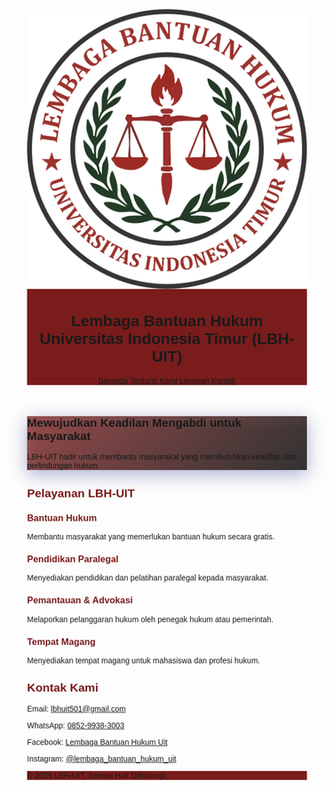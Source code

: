 <html lang="id">
<head>
  <meta charset="UTF-8" />
  <meta name="viewport" content="width=device-width, initial-scale=1.0" />
  <title>LBH-UIT Makassar</title>

  <!-- Tailwind CSS -->
  <link href="https://cdn.jsdelivr.net/npm/tailwindcss@2.2.19/dist/tailwind.min.css" rel="stylesheet">
  
  <!-- Google Font: Poppins -->
  <link href="https://fonts.googleapis.com/css2?family=Poppins:wght@400;600;700&display=swap" rel="stylesheet">

  <!-- Font Awesome (for social media icons) -->
  <script src="https://kit.fontawesome.com/a2d9a64db9.js" crossorigin="anonymous"></script>

  <style>
    body { font-family: 'Poppins', sans-serif; scroll-behavior: smooth; }
    .primary-color { background-color: #7a1c1c; }
    .text-highlight { color: #7a1c1c; }
    .glass {
      background: rgba(255, 255, 255, 0.2);
      backdrop-filter: blur(10px);
      box-shadow: 0 8px 32px 0 rgba(31, 38, 135, 0.37);
    }
    .hero-gradient {
      background: linear-gradient(135deg, #7a1c1c 0%, #000000 100%);
    }
    .nav-link:hover {
      color: #ffd8d8;
      transition: 0.3s;
    }
    .fade-in {
      animation: fadeIn 1s ease-in-out;
    }
    @keyframes fadeIn {
      0% { opacity: 0; transform: translateY(20px); }
      100% { opacity: 1; transform: translateY(0); }
    }
    .modal {
      display: none;
    }
    .modal.active {
      display: flex;
    }
  </style>
  <script>
    function openTentangKami() {
      document.getElementById('modalTentangKami').classList.add('active');
    }
    function closeTentangKami() {
      document.getElementById('modalTentangKami').classList.remove('active');
    }
  </script>
</head>
<body class="bg-white text-gray-800">

  <!-- Header -->
  <header class="primary-color text-white py-6 shadow-lg sticky top-0 z-50">
    <div class="max-w-6xl mx-auto px-6 flex items-center justify-between">
      <div class="flex items-center space-x-4">
        <img src="LOGO_LBH-removebg-preview.png" alt="Logo LBH-UIT" class="h-14 w-14 object-contain rounded-full shadow-md">
        <div>
          <h1 class="text-2xl sm:text-3xl font-bold leading-tight tracking-wide">Lembaga Bantuan Hukum<br>
            <span class="text-sm sm:text-base font-medium">Universitas Indonesia Timur (LBH-UIT)</span>
          </h1>
        </div>
      </div>
      <nav class="hidden sm:flex space-x-6 text-lg font-medium">
        <a href="#beranda" class="nav-link">Beranda</a>
        <a href="javascript:void(0)" onclick="openTentangKami()" class="nav-link">Tentang Kami</a>
        <a href="#layanan" class="nav-link">Layanan</a>
        <a href="#kontak" class="nav-link">Kontak</a>
      </nav>
    </div>
  </header>

  <!-- Hero -->
  <section id="beranda" class="hero-gradient text-white py-32 px-6">
    <div class="glass p-10 rounded-xl max-w-3xl mx-auto text-center fade-in">
      <h2 class="text-5xl font-bold mb-4 leading-snug">Mewujudkan Keadilan Mengabdi untuk Masyarakat</h2>
      <p class="text-lg">LBH-UIT hadir untuk membantu masyarakat yang membutuhkan keadilan dan perlindungan hukum.</p>
    </div>
  </section>

  <!-- Modal Tentang Kami -->
  <div id="modalTentangKami" class="modal fixed inset-0 bg-black bg-opacity-60 justify-center items-center z-50">
    <div class="bg-white rounded-xl max-w-3xl w-full p-8 relative fade-in">
      <button class="absolute top-4 right-4 text-red-600 text-xl font-bold" onclick="closeTentangKami()">&times;</button>
      <h2 class="text-3xl font-bold text-highlight mb-6 text-center">Tentang Kami</h2>
      <div class="text-left space-y-6">
        <div>
          <h3 class="text-2xl font-semibold text-highlight mb-2">🎯 Visi</h3>
          <p class="text-lg leading-relaxed">Memperjuangkan hak setiap insan untuk hidup bermartabat dalam naungan hukum yang adil.</p>
        </div>
        <div>
          <h3 class="text-2xl font-semibold text-highlight mb-2">📌 Misi</h3>
          <ol class="list-decimal ml-6 space-y-2 text-lg">
            <li>Memberikan layanan bantuan hukum yang profesional dan berpihak</li>
            <li>Mendorong reformasi hukum yang adil dan inklusif</li>
            <li>Membangun sinergi nasional dan internasional</li>
            <li>Menjunjung tinggi keadilan restoratif</li>
          </ol>
        </div>
      </div>
    </div>
  </div>

  <!-- Layanan -->
  <section id="layanan" class="py-20 bg-white px-6">
    <div class="max-w-5xl mx-auto text-center fade-in">
      <h2 class="text-3xl font-bold text-highlight mb-10">Pelayanan LBH-UIT</h2>
      <div class="grid sm:grid-cols-2 gap-8 text-left">
        <div class="bg-white border border-gray-200 p-6 rounded-2xl shadow hover:scale-105 transition duration-300">
          <h3 class="text-xl font-semibold mb-2 text-highlight">Bantuan Hukum</h3>
          <p>Membantu masyarakat yang memerlukan bantuan hukum secara gratis.</p>
        </div>
        <div class="bg-white border border-gray-200 p-6 rounded-2xl shadow hover:scale-105 transition duration-300">
          <h3 class="text-xl font-semibold mb-2 text-highlight">Pendidikan Paralegal</h3>
          <p>Menyediakan pendidikan dan pelatihan paralegal kepada masyarakat.</p>
        </div>
        <div class="bg-white border border-gray-200 p-6 rounded-2xl shadow hover:scale-105 transition duration-300">
          <h3 class="text-xl font-semibold mb-2 text-highlight">Pemantauan & Advokasi</h3>
          <p>Melaporkan pelanggaran hukum oleh penegak hukum atau pemerintah.</p>
        </div>
        <div class="bg-white border border-gray-200 p-6 rounded-2xl shadow hover:scale-105 transition duration-300">
          <h3 class="text-xl font-semibold mb-2 text-highlight">Tempat Magang</h3>
          <p>Menyediakan tempat magang untuk mahasiswa dan profesi hukum.</p>
        </div>
      </div>
    </div>
  </section>

  <!-- Kontak -->
  <section id="kontak" class="py-20 bg-gray-100 px-6">
    <div class="max-w-4xl mx-auto text-center fade-in">
      <h2 class="text-3xl font-bold text-highlight mb-6">Kontak Kami</h2>
      <div class="space-y-4 text-lg">
        <p><i class="fas fa-envelope text-red-700 mr-2"></i>Email: 
          <a href="mailto:lbhuit501@gmail.com" class="text-blue-600 underline">lbhuit501@gmail.com</a>
        </p>
        <p><i class="fab fa-whatsapp text-green-600 mr-2"></i>WhatsApp: 
          <a href="https://wa.me/6285299383003" class="text-green-600 underline">0852-9938-3003</a>
        </p>
        <p><i class="fab fa-facebook text-blue-700 mr-2"></i>Facebook: 
          <a href="https://www.facebook.com/LembagaBantuanHukumUit" class="text-blue-600 underline">Lembaga Bantuan Hukum Uit</a>
        </p>
        <p><i class="fab fa-instagram text-pink-500 mr-2"></i>Instagram: 
          <a href="https://www.instagram.com/lembaga_bantuan_hukum_uit" class="text-pink-600 underline">@lembaga_bantuan_hukum_uit</a>
        </p>
      </div>
    </div>
  </section>

  <!-- Footer -->
  <footer class="primary-color text-white text-center py-6 mt-12">
    <p class="text-sm">&copy; 2025 LBH-UIT. Semua Hak Dilindungi.</p>
  </footer>

</body>
</html>
